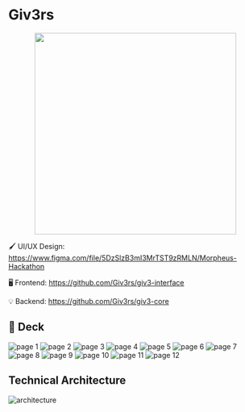 # Giv3rs

<p align="center">
<img src="./assets/giv3_logo.drawio.svg" width=400/>
</a>

🖌️ UI/UX Design: <https://www.figma.com/file/5DzSlzB3mI3MrTST9zRMLN/Morpheus-Hackathon>

🖥️ Frontend: <https://github.com/Giv3rs/giv3-interface>

💡 Backend: <https://github.com/Giv3rs/giv3-core>

## 📑 Deck

![page 1](https://raw.githubusercontent.com/Giv3rs/.github/main/profile/assets/ss_Page_01.png)
![page 2](https://raw.githubusercontent.com/Giv3rs/.github/main/profile/assets/ss_Page_02.png)
![page 3](https://raw.githubusercontent.com/Giv3rs/.github/main/profile/assets/ss_Page_03.png)
![page 4](https://raw.githubusercontent.com/Giv3rs/.github/main/profile/assets/ss_Page_04.png)
![page 5](https://raw.githubusercontent.com/Giv3rs/.github/main/profile/assets/ss_Page_05.png)
![page 6](https://raw.githubusercontent.com/Giv3rs/.github/main/profile/assets/ss_Page_06.png)
![page 7](https://raw.githubusercontent.com/Giv3rs/.github/main/profile/assets/ss_Page_07.png)
![page 8](https://raw.githubusercontent.com/Giv3rs/.github/main/profile/assets/ss_Page_08.png)
![page 9](https://raw.githubusercontent.com/Giv3rs/.github/main/profile/assets/ss_Page_09.png)
![page 10](https://raw.githubusercontent.com/Giv3rs/.github/main/profile/assets/ss_Page_10.png)
![page 11](https://raw.githubusercontent.com/Giv3rs/.github/main/profile/assets/ss_Page_11.png)
![page 12](https://raw.githubusercontent.com/Giv3rs/.github/main/profile/assets/ss_Page_12.png)

## Technical Architecture

![architecture](https://raw.githubusercontent.com/Giv3rs/.github/main/profile/assets/architecture.drawio.svg)
